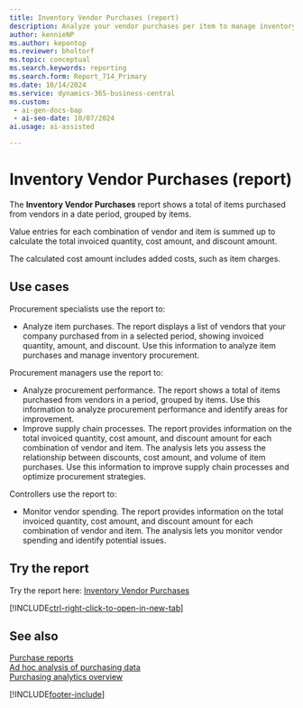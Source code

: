 ```yaml
---
title: Inventory Vendor Purchases (report)
description: Analyze your vendor purchases per item to manage inventory procurement and improve supply chain processes. Assess the relationship between discounts, cost amount, and volume of item purchases
author: kennieNP
ms.author: kepontop
ms.reviewer: bholtorf
ms.topic: conceptual
ms.search.keywords: reporting
ms.search.form: Report_714_Primary
ms.date: 10/14/2024
ms.service: dynamics-365-business-central
ms.custom:
 - ai-gen-docs-bap
 - ai-seo-date: 10/07/2024
ai.usage: ai-assisted

---
```


# Inventory Vendor Purchases (report)

The **Inventory Vendor Purchases** report shows a total of items purchased from vendors in a date period, grouped by items.

Value entries for each combination of vendor and item is summed up to calculate the total invoiced quantity, cost amount, and discount amount.

The calculated cost amount includes added costs, such as item charges.

## Use cases

<!-- 
Prompt
Below is a report in an ERP system. Provide 3-4 use cases for different personas working with procurement.
Format like this:    
  
As a <persona>, use the report to    
* use case 1  
* use case 2    

Do not capitalize the persona names. 

## Report description
Displays a list of the vendors that your company has purchased items from within a selected period. It shows invoiced quantity, amount, and discount. The report can be used to analyze a company's item purchases.

### What the report does
Shows a total of items purchased from vendors in the given date period, grouped by items.

Value entries for each vendor/item combination is summed up to calculate the total invoiced quantity, cost amount and discount amount.

Added costs such as item charges are also included in the calculated cost amount.

### Use cases
Analyse your vendor purchases per item to manage inventory procurement and improve supply chain processes.
Assess the relationship between discounts, cost amount, and volume of item purchases.

Please include your data sources and URLs
 -->

Procurement specialists use the report to:

* Analyze item purchases. The report displays a list of vendors that your company purchased from in a selected period, showing invoiced quantity, amount, and discount. Use this information to analyze item purchases and manage inventory procurement.

Procurement managers use the report to:

* Analyze procurement performance. The report shows a total of items purchased from vendors in a period, grouped by items. Use this information to analyze procurement performance and identify areas for improvement.
* Improve supply chain processes. The report provides information on the total invoiced quantity, cost amount, and discount amount for each combination of vendor and item. The analysis lets you assess the relationship between discounts, cost amount, and volume of item purchases. Use this information to improve supply chain processes and optimize procurement strategies.

Controllers use the report to:

* Monitor vendor spending. The report provides information on the total invoiced quantity, cost amount, and discount amount for each combination of vendor and item. The analysis lets you monitor vendor spending and identify potential issues.

## Try the report

Try the report here: [Inventory Vendor Purchases](https://businesscentral.dynamics.com?report=714)

[!INCLUDE[ctrl-right-click-to-open-in-new-tab](../includes/ctrl-right-click-to-open-in-new-tab.md)]

## See also

[Purchase reports](../purchase-reports.md)  
[Ad hoc analysis of purchasing data](../ad-hoc-analysis-purchasing.md)  
[Purchasing analytics overview](../purchasing-analytics-overview.md)  

[!INCLUDE[footer-include](../includes/footer-banner.md)]